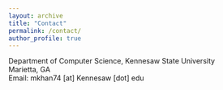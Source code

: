 ```yaml
---
layout: archive
title: "Contact"
permalink: /contact/
author_profile: true
---
```

Department of Computer Science, Kennesaw State University<br>
Marietta, GA
<br>Email: mkhan74 [at] Kennesaw [dot] edu
